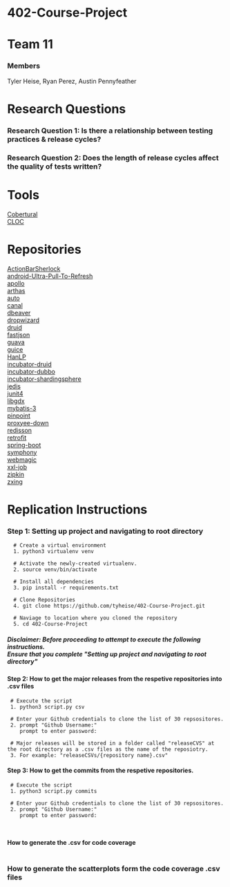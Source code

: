 # 402-Course-Project


Team 11
==============================

### Members
Tyler Heise, Ryan Perez, Austin Pennyfeather

Research Questions
==============================

 ### Research Question 1: Is there a relationship between testing practices & release cycles?
 ### Research Question 2: Does the length of release cycles affect the quality of tests written?
 
 Tools
==============================
 [Cobertural](https://cobertura.github.io/cobertura/) \
 [CLOC](http://cloc.sourceforge.net/)
 

Repositories
==============================
[ActionBarSherlock]() \
[android-Ultra-Pull-To-Refresh]() \
[apollo]() \
[arthas]() \
[auto]() \
[canal]() \
[dbeaver]() \
[dropwizard]() \
[druid]() \
[fastjson]() \
[guava]() \
[guice]() \
[HanLP]() \
[incubator-druid]() \
[incubator-dubbo]() \
[incubator-shardingsphere]() \
[jedis]() \
[junit4]() \
[libgdx]() \
[mybatis-3]() \
[pinpoint]() \
[proxyee-down]() \
[redisson]() \
[retrofit]() \
[spring-boot]() \
[symphony]() \
[webmagic]() \
[xxl-job]() \
[zipkin]() \
[zxing]() 


Replication Instructions
==============================


### Step 1: Setting up project and navigating to root directory
```
  # Create a virtual environment
  1. python3 virtualenv venv
  
  # Activate the newly-created virtualenv.
  2. source venv/bin/activate
  
  # Install all dependencies
  3. pip install -r requirements.txt
  
  # Clone Repositories
  4. git clone https://github.com/tyheise/402-Course-Project.git
  
  # Naviage to location where you cloned the repository
  5. cd 402-Course-Project
```
##### Disclaimer: Before proceeding to attempt to execute the following instructions.<br/> Ensure that you complete "Setting up project and navigating to root directory"

#### Step 2: How to get the major releases from the respetive repositories into .csv files
```
 # Execute the script
 1. python3 script.py csv
 
 # Enter your Github credentials to clone the list of 30 repsositores.
 2. prompt "Github Username:"
    prompt to enter password:
 
 # Major releases will be stored in a folder called "releaseCVS" at the root directory as a .csv files as the name of the reposiotry.
 3. For example: "releaseCSVs/{repository name}.csv"
```

#### Step 3: How to get the commits from the respetive repositories.

```
 # Execute the script
 1. python3 script.py commits
 
 # Enter your Github credentials to clone the list of 30 repsositores.
 2. prompt "Github Username:"
    prompt to enter password:
    


```

#### How to generate the .csv for code coverage
```

```

### How to generate the scatterplots form the code coverage .csv files
```


```


